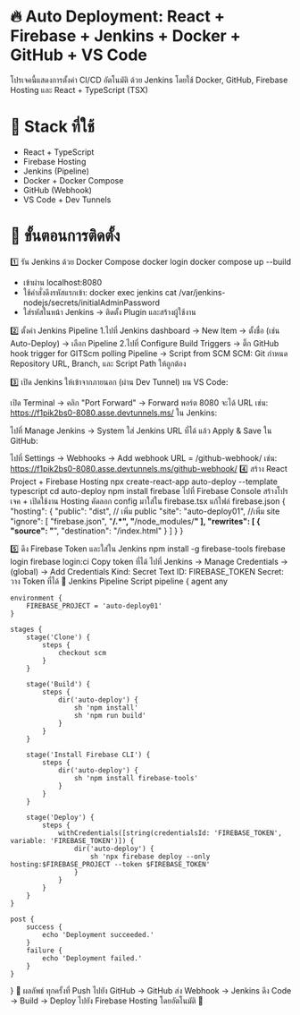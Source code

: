 # 🔥 Auto Deployment: React + Firebase + Jenkins + Docker + GitHub + VS Code
โปรเจคนี้แสดงการตั้งค่า CI/CD อัตโนมัติ ด้วย Jenkins โดยใช้ Docker, GitHub, Firebase Hosting และ React + TypeScript (TSX)

# 🧱 Stack ที่ใช้
- React + TypeScript
- Firebase Hosting
- Jenkins (Pipeline)
- Docker + Docker Compose
- GitHub (Webhook)
- VS Code + Dev Tunnels

# 🚧 ขั้นตอนการติดตั้ง
1️⃣ รัน Jenkins ด้วย Docker Compose
docker login
docker compose up --build
- เข้าผ่าน localhost:8080
- ใช้คำสั่งดึงรหัสแรกเข้า:
docker exec jenkins cat /var/jenkins-nodejs/secrets/initialAdminPassword
- ใส่รหัสในหน้า Jenkins → ติดตั้ง Plugin และสร้างผู้ใช้งาน
  
2️⃣ ตั้งค่า Jenkins Pipeline
1.ไปที่ Jenkins dashboard → New Item → ตั้งชื่อ (เช่น Auto-Deploy) → เลือก Pipeline
2.ไปที่ Configure
Build Triggers → ติ๊ก GitHub hook trigger for GITScm polling
Pipeline → Script from SCM
SCM: Git
กำหนด Repository URL, Branch, และ Script Path ให้ถูกต้อง

3️⃣ เปิด Jenkins ให้เข้าจากภายนอก (ผ่าน Dev Tunnel)
บน VS Code:

เปิด Terminal → คลิก "Port Forward" → Forward พอร์ต 8080
จะได้ URL เช่น:
https://f1pik2bs0-8080.asse.devtunnels.ms/
ใน Jenkins:

ไปที่ Manage Jenkins → System
ใส่ Jenkins URL ที่ได้ แล้ว Apply & Save
ใน GitHub:

ไปที่ Settings → Webhooks → Add webhook
URL = <Jenkins URL>/github-webhook/
เช่น: https://f1pik2bs0-8080.asse.devtunnels.ms/github-webhook/
4️⃣ สร้าง React Project + Firebase Hosting
npx create-react-app auto-deploy --template typescript
cd auto-deploy
npm install firebase
ไปที่ Firebase Console
สร้างโปรเจค + เปิดใช้งาน Hosting
คัดลอก config มาใส่ใน firebase.tsx
แก้ไฟล์ firebase.json
{
  "hosting": {
    "public": "dist", // เพิ่ม public
    "site": "auto-deploy01", //เพิ่ม site
    "ignore": [
      "firebase.json",
      "**/.*",
      "**/node_modules/**"
    ],
    "rewrites": [
      {
        "source": "**",
        "destination": "/index.html"
      }
    ]
  }
}

5️⃣ ดึง Firebase Token และใส่ใน Jenkins
npm install -g firebase-tools
firebase login
firebase login:ci
Copy token ที่ได้
ไปที่ Jenkins → Manage Credentials → (global) → Add Credentials
Kind: Secret Text
ID: FIREBASE_TOKEN
Secret: วาง Token ที่ได้
🚀 Jenkins Pipeline Script
pipeline {
    agent any

    environment {
        FIREBASE_PROJECT = 'auto-deploy01'
    }

    stages {
        stage('Clone') {
            steps {
                checkout scm
            }
        }

        stage('Build') {
            steps {
                dir('auto-deploy') {
                    sh 'npm install'
                    sh 'npm run build'
                }
            }
        }

        stage('Install Firebase CLI') {
            steps {
                dir('auto-deploy') {
                    sh 'npm install firebase-tools'
                }
            }
        }

        stage('Deploy') {
            steps {
                withCredentials([string(credentialsId: 'FIREBASE_TOKEN', variable: 'FIREBASE_TOKEN')]) {
                    dir('auto-deploy') {
                        sh 'npx firebase deploy --only hosting:$FIREBASE_PROJECT --token $FIREBASE_TOKEN'
                    }
                }
            }
        }
    }

    post {
        success {
            echo 'Deployment succeeded.'
        }
        failure {
            echo 'Deployment failed.'
        }
    }
}
🎯 ผลลัพธ์
ทุกครั้งที่ Push ไปยัง GitHub → GitHub ส่ง Webhook → Jenkins ดึง Code → Build → Deploy ไปยัง Firebase Hosting โดยอัตโนมัติ 🎉
